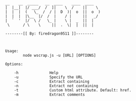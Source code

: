     __    __  _____   __  ____    ____  ____
    |  |__|  |/ ___/  /  ]|    \  /    ||    \
    |  |  |  (   \_  /  / |  D  )|  o  ||  o  )
    |  |  |  |\__  |/  /  |    / |     ||   _/
    |  `  '  |/  \ /   \_ |    \ |  _  ||  |
     \      / \    \     ||  .  \|  |  ||  |

    --------[[ By: firedragon9511 ]]--------



    Usage:
            node wscrap.js -u [URL] [OPTIONS]

    Options:

        -h              Help
        -u              Specify the URL
        -c              Extract containing
        -n              Extract not containing
        -t              Custom html attribute. Default: href.
        -m              Extract comments
        